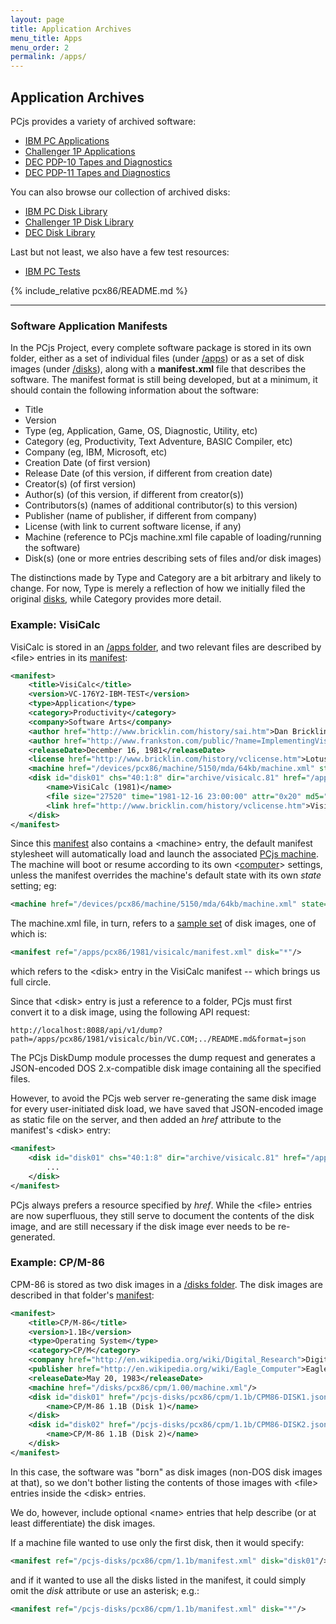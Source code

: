 ```yaml
---
layout: page
title: Application Archives
menu_title: Apps
menu_order: 2
permalink: /apps/
---
```


Application Archives
--------------------

PCjs provides a variety of archived software:

* [IBM PC Applications](pcx86/)
* [Challenger 1P Applications](c1p/)
* [DEC PDP-10 Tapes and Diagnostics](pdp10/)
* [DEC PDP-11 Tapes and Diagnostics](pdp11/)

You can also browse our collection of archived disks:

* [IBM PC Disk Library](/disks/pcx86/)
* [Challenger 1P Disk Library](/disks/c1p/)
* [DEC Disk Library](/disks/dec/)

Last but not least, we also have a few test resources:

* [IBM PC Tests](/tests/pcx86/)

{% include_relative pcx86/README.md %}

---

### Software Application Manifests

In the PCjs Project, every complete software package is stored in its own folder, either as a set of individual
files (under [/apps](/apps/)) or as a set of disk images (under [/disks](/disks/)), along with a **manifest.xml**
file that describes the software.  The manifest format is still being developed, but at a minimum, it should contain
the following information about the software:

- Title
- Version
- Type (eg, Application, Game, OS, Diagnostic, Utility, etc)
- Category (eg, Productivity, Text Adventure, BASIC Compiler, etc)
- Company (eg, IBM, Microsoft, etc)
- Creation Date (of first version)
- Release Date (of this version, if different from creation date)
- Creator(s) (of first version)
- Author(s) (of this version, if different from creator(s))
- Contributors(s) (names of additional contributor(s) to this version)
- Publisher (name of publisher, if different from company)
- License (with link to current software license, if any)
- Machine (reference to PCjs machine.xml file capable of loading/running the software)
- Disk(s) (one or more entries describing sets of files and/or disk images)

The distinctions made by Type and Category are a bit arbitrary and likely to change.  For now,
Type is merely a reflection of how we initially filed the original [disks](/disks/pcx86/), while Category
provides more detail.

### Example: VisiCalc

VisiCalc is stored in an [/apps folder](/apps/pcx86/1981/visicalc/), and two relevant files are
described by &lt;file&gt; entries in its [manifest](/apps/pcx86/1981/visicalc/manifest.xml):

```xml
<manifest>
    <title>VisiCalc</title>
    <version>VC-176Y2-IBM-TEST</version>
    <type>Application</type>
    <category>Productivity</category>
    <company>Software Arts</company>
	<author href="http://www.bricklin.com/history/sai.htm">Dan Bricklin</author>
	<author href="http://www.frankston.com/public/?name=ImplementingVisiCalc">Bob Frankston</author>
    <releaseDate>December 16, 1981</releaseDate>
	<license href="http://www.bricklin.com/history/vclicense.htm">Lotus Development</license>
    <machine href="/devices/pcx86/machine/5150/mda/64kb/machine.xml" state="/apps/pcx86/1981/visicalc/state.json"/>
	<disk id="disk01" chs="40:1:8" dir="archive/visicalc.81" href="/apps/pcx86/1981/visicalc/VISICALC1981.json" md5="5b77efdfb86aa747edb49811db75021d" md5json="b1a45cb769cf04daa259263a92bacf16">
		<name>VisiCalc (1981)</name>
		<file size="27520" time="1981-12-16 23:00:00" attr="0x20" md5="28997dfedb2440c6054d8be835be8634">VC.COM</file>
		<link href="http://www.bricklin.com/history/vclicense.htm">VisiCalc License</link>
	</disk>
</manifest>
```

Since this [manifest](/apps/pcx86/1981/visicalc/manifest.xml) also contains a &lt;machine&gt; entry,
the default manifest stylesheet will automatically load and launch the associated
[PCjs machine](/devices/pcx86/machine/5150/mda/64kb/machine.xml).  The machine will boot or resume according
to its own &lt;[computer](/docs/pcx86/computer/)&gt; settings, unless the manifest overrides the machine's
default state with its own *state* setting; eg:

```xml
<machine href="/devices/pcx86/machine/5150/mda/64kb/machine.xml" state="/apps/pcx86/1981/visicalc/state.json"/>
```

The machine.xml file, in turn, refers to a [sample set](/disks/pcx86/samples.xml) of disk images, one of which is:
 
```xml
<manifest ref="/apps/pcx86/1981/visicalc/manifest.xml" disk="*"/>
```

which refers to the &lt;disk&gt; entry in the VisiCalc manifest -- which brings us full circle.

Since that &lt;disk&gt; entry is just a reference to a folder, PCjs must first convert it to a disk image,
using the following API request:

	http://localhost:8088/api/v1/dump?path=/apps/pcx86/1981/visicalc/bin/VC.COM;../README.md&format=json

The PCjs DiskDump module processes the dump request and generates a JSON-encoded DOS 2.x-compatible disk image
containing all the specified files.

However, to avoid the PCjs web server re-generating the same disk image for every user-initiated disk load, we
have saved that JSON-encoded image as static file on the server, and then added an *href* attribute to the manifest's
&lt;disk&gt; entry:

```xml
<manifest>
	<disk id="disk01" chs="40:1:8" dir="archive/visicalc.81" href="/apps/pcx86/1981/visicalc/VISICALC1981.json" md5="5b77efdfb86aa747edb49811db75021d" md5json="b1a45cb769cf04daa259263a92bacf16">
        ...
    </disk>
</manifest>
```

PCjs always prefers a resource specified by *href*.  While the &lt;file&gt; entries are now superfluous, they
still serve to document the contents of the disk image, and are still necessary if the disk image ever needs to
be re-generated.

### Example: CP/M-86

CPM-86 is stored as two disk images in a [/disks folder](/disks/pcx86/cpm/1.1b/). The disk images are described in that
folder's [manifest](https://jeffpar.github.io/pcjs-disks/pcx86/cpm/1.1b/manifest.xml):

```xml
<manifest>
    <title>CP/M-86</title>
    <version>1.1B</version>
    <type>Operating System</type>
    <category>CP/M</category>
    <company href="http://en.wikipedia.org/wiki/Digital_Research">Digital Research</company>
    <publisher href="http://en.wikipedia.org/wiki/Eagle_Computer">Eagle Computer</publisher>
    <releaseDate>May 20, 1983</releaseDate>
    <machine href="/disks/pcx86/cpm/1.00/machine.xml"/>
    <disk id="disk01" href="/pcjs-disks/pcx86/cpm/1.1b/CPM86-DISK1.json">
        <name>CP/M-86 1.1B (Disk 1)</name>
    </disk>
    <disk id="disk02" href="/pcjs-disks/pcx86/cpm/1.1b/CPM86-DISK2.json">
        <name>CP/M-86 1.1B (Disk 2)</name>
    </disk>
</manifest>
```

In this case, the software was "born" as disk images (non-DOS disk images at that), so we don't
bother listing the contents of those images with &lt;file&gt; entries inside the &lt;disk&gt; entries.

We do, however, include optional &lt;name&gt; entries that help describe (or at least differentiate)
the disk images.

If a machine file wanted to use only the first disk, then it would specify:

```xml
<manifest ref="/pcjs-disks/pcx86/cpm/1.1b/manifest.xml" disk="disk01"/>
```

and if it wanted to use all the disks listed in the manifest, it could simply omit the *disk* attribute or
use an asterisk; e.g.:

```xml
<manifest ref="/pcjs-disks/pcx86/cpm/1.1b/manifest.xml" disk="*"/>
```
